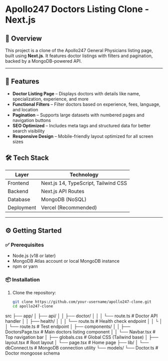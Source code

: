 # Apollo247 Doctors Listing Clone - Next.js

## 📝 Overview

This project is a clone of the Apollo247 General Physicians listing page, built using **Next.js**. It features doctor listings with filters and pagination, backed by a MongoDB-powered API.

---

## 🚀 Features

- **Doctor Listing Page** – Displays doctors with details like name, specialization, experience, and more
- **Functional Filters** – Filter doctors based on experience, fees, language, and location
- **Pagination** – Supports large datasets with numbered pages and navigation buttons
- **SEO Optimized** – Includes meta tags and structured data for better search visibility
- **Responsive Design** – Mobile-friendly layout optimized for all screen sizes

## 🛠️ Tech Stack

| Layer      | Technology                           |
| ---------- | ------------------------------------ |
| Frontend   | Next.js 14, TypeScript, Tailwind CSS |
| Backend    | Next.js API Routes                   |
| Database   | MongoDB (NoSQL)                      |
| Deployment | Vercel (Recommended)                 |

---

## ⚙️ Getting Started

### ✅ Prerequisites

- Node.js (v18 or later)
- MongoDB Atlas account or local MongoDB instance
- npm or yarn

### 📦 Installation

1. Clone the repository:

   ```bash
   git clone https://github.com/your-username/apollo247-clone.git
   cd apollo247-clone
   ```

src
├── app/
│ ├── api/
│ │ ├── doctor/
│ │ │ └── route.ts # Doctor API handler
│ │ ├── health/
│ │ │ └── route.ts # Health check endpoint
│ │ └
│ │ └── route.ts # Test endpoint
│ ├── components/
│ │ ├── DoctorsPage.tsx # Main doctors listing component
│ │ └── Navbar.tsx # Top navigation bar
│ ├── globals.css # Global CSS (Tailwind base)
│ ├── layout.tsx # Root layout
│ └── page.tsx # Home page
├── lib/
│ └── dbConnect.ts # MongoDB connection utility
└── models/
└── Doctor.ts # Doctor mongoose schema
